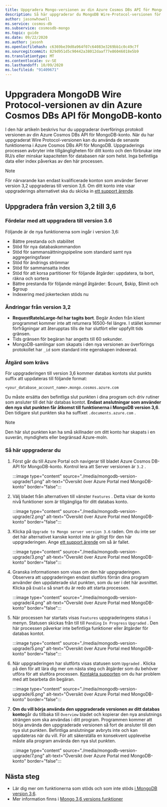 ```yaml
---
title: Uppgradera Mongo-versionen av din Azure Cosmos DBs API för MongoDB-konto
description: Så här uppgraderar du MongoDB Wire-Protocol-versionen för din befintliga Azure Cosmos DBs API för MongoDB-konton sömlöst
author: jasonwhowell
ms.service: cosmos-db
ms.subservice: cosmosdb-mongo
ms.topic: guide
ms.date: 09/22/2020
ms.author: jasonh
ms.openlocfilehash: c6369be39d0a964f07c64083e3269bb1c0c49c7f
ms.sourcegitcommit: 829d951d5c90442a38012daaf77e86046018e5b9
ms.translationtype: MT
ms.contentlocale: sv-SE
ms.lasthandoff: 10/09/2020
ms.locfileid: "91409671"
---
```

# <a name="upgrade-the-mongodb-wire-protocol-version-of-your-azure-cosmos-dbs-api-for-mongodb-account"></a>Uppgradera MongoDB Wire Protocol-versionen av din Azure Cosmos DBs API för MongoDB-konto

I den här artikeln beskrivs hur du uppgraderar överförings protokoll versionen av din Azure Cosmos DBs API för MongoDB-konto. När du har uppgraderat Wire Protocol-versionen kan du använda de senaste funktionerna i Azure Cosmos DBs API för MongoDB. Uppgraderings processen avbryter inte tillgängligheten för ditt konto och den förbrukar inte RU/s eller minskar kapaciteten för databasen när som helst. Inga befintliga data eller index påverkas av den här processen.

>[!Note]
> För närvarande kan endast kvalificerade konton som använder Server version 3,2 uppgraderas till version 3,6. Om ditt konto inte visar uppgraderings alternativet ska du skicka in [ett support ärende](https://portal.azure.com/?#blade/Microsoft_Azure_Support/HelpAndSupportBlade).

## <a name="upgrading-from-version-32-to-36"></a>Uppgradera från version 3,2 till 3,6

### <a name="benefits-of-upgrading-to-version-36"></a>Fördelar med att uppgradera till version 3.6

Följande är de nya funktionerna som ingår i version 3,6:
- Bättre prestanda och stabilitet
- Stöd för nya databaskommandon
- Stöd för sammansättningspipeline som standard samt nya aggregeringsfaser
- Stöd för ändrings strömmar
- Stöd för sammansatta index
- Stöd för att korsa partitioner för följande åtgärder: uppdatera, ta bort, räkna och sortera
- Bättre prestanda för följande mängd åtgärder: $count, $skip, $limit och $group
- Indexering med jokertecken stöds nu

### <a name="changes-from-version-32"></a>Ändringar från version 3,2

- **RequestRateIsLarge-fel har tagits bort**. Begär Anden från klient programmet kommer inte att returnera 16500-fel längre. I stället kommer förfrågningar att återupptas tills de har slutfört eller uppfyllt tids gränsen.
- Tids gränsen för begäran har angetts till 60 sekunder.
- MongoDB-samlingar som skapats i den nya versionen av överförings protokollet har `_id` som standard inte egenskapen indexerad.

### <a name="action-required"></a>Åtgärd som krävs

För uppgraderingen till version 3,6 kommer databas kontots slut punkts suffix att uppdateras till följande format:

```
<your_database_account_name>.mongo.cosmos.azure.com
```

Du måste ersätta den befintliga slut punkten i dina program och driv rutiner som ansluter till det här databas kontot. **Endast anslutningar som använder den nya slut punkten får åtkomst till funktionerna i MongoDB version 3,6**. Den tidigare slut punkten ska ha suffixet `.documents.azure.com` .

>[!Note]
> Den här slut punkten kan ha små skillnader om ditt konto har skapats i en suverän, myndighets eller begränsad Azure-moln.

### <a name="how-to-upgrade"></a>Så här uppgraderar du

1. Först går du till Azure Portal och navigerar till bladet Azure Cosmos DB-API för MongoDB-konto. Kontrol lera att Server versionen är `3.2` . 

    :::image type="content" source="./media/mongodb-version-upgrade/1.png" alt-text="Översikt över Azure Portal med MongoDB-konto" border="false":::

2. Välj bladet från alternativen till vänster `Features` . Detta visar de konto nivå funktioner som är tillgängliga för ditt databas konto.

    :::image type="content" source="./media/mongodb-version-upgrade/2.png" alt-text="Översikt över Azure Portal med MongoDB-konto" border="false":::

3. Klicka på `Upgrade to Mongo server version 3.6` raden. Om du inte ser det här alternativet kanske kontot inte är giltigt för den här uppgraderingen. Ange [ett support ärende](https://portal.azure.com/?#blade/Microsoft_Azure_Support/HelpAndSupportBlade) om så är fallet.

    :::image type="content" source="./media/mongodb-version-upgrade/3.png" alt-text="Översikt över Azure Portal med MongoDB-konto" border="false":::

4. Granska informationen som visas om den här uppgraderingen. Observera att uppgraderingen endast slutförs förrän dina program använder den uppdaterade slut punkten, som du ser i det här avsnittet. Klicka på `Enable` så snart du är redo att starta processen.

    :::image type="content" source="./media/mongodb-version-upgrade/4.png" alt-text="Översikt över Azure Portal med MongoDB-konto" border="false":::

5. När processen har startats visas `Features` uppgraderingens status i menyn. Statusen skickas från till till `Pending` `In Progress` `Upgraded` . Den här processen påverkar inte befintliga funktioner eller åtgärder för databas kontot.

    :::image type="content" source="./media/mongodb-version-upgrade/5.png" alt-text="Översikt över Azure Portal med MongoDB-konto" border="false":::

6. När uppgraderingen har slutförts visas statusen som `Upgraded` . Klicka på den för att lära dig mer om nästa steg och åtgärder som du behöver utföra för att slutföra processen. [Kontakta supporten](https://azure.microsoft.com/en-us/support/create-ticket/) om du har problem med att bearbeta din begäran.

    :::image type="content" source="./media/mongodb-version-upgrade/6.png" alt-text="Översikt över Azure Portal med MongoDB-konto" border="false":::

7. **Om du vill börja använda den uppgraderade versionen av ditt databas konto**går du tillbaka till `Overview` bladet och kopierar den nya anslutnings strängen som ska användas i ditt program. Programmen kommer att börja använda den uppgraderade versionen så fort de ansluter till den nya slut punkten. Befintliga anslutningar avbryts inte och kan uppdateras när du vill. För att säkerställa en konsekvent upplevelse måste alla program använda den nya slut punkten.

    :::image type="content" source="./media/mongodb-version-upgrade/7.png" alt-text="Översikt över Azure Portal med MongoDB-konto" border="false":::

## <a name="next-steps"></a>Nästa steg

- Lär dig mer om funktionerna som stöds och som inte stöds [i MongoDB version 3,6](mongodb-feature-support-36.md).
- Mer information finns i [Mongo 3,6 versions funktioner](https://devblogs.microsoft.com/cosmosdb/azure-cosmos-dbs-api-for-mongodb-now-supports-server-version-3-6/)
